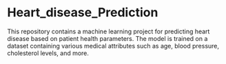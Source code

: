 # Heart_disease_Prediction
This repository contains a machine learning project for predicting heart disease based on patient health parameters. The model is trained on a dataset containing various medical attributes such as age, blood pressure, cholesterol levels, and more.
